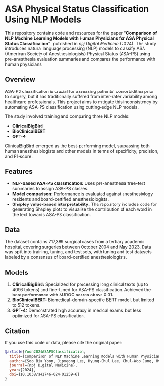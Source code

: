 # ASA Physical Status Classification Using NLP Models

This repository contains code and resources for the paper **"Comparison of NLP Machine Learning Models with Human Physicians for ASA Physical Status Classification"**, published in *npj Digital Medicine* (2024). The study introduces natural language processing (NLP) models to classify ASA (American Society of Anesthesiologists) Physical Status (ASA-PS) using pre-anesthesia evaluation summaries and compares the performance with human physicians.

## Overview

ASA-PS classification is crucial for assessing patients' comorbidities prior to surgery, but it has traditionally suffered from inter-rater variability among healthcare professionals. This project aims to mitigate this inconsistency by automating ASA-PS classification using cutting-edge NLP models.

The study involved training and comparing three NLP models:
- **ClinicalBigBird**
- **BioClinicalBERT**
- **GPT-4**

ClinicalBigBird emerged as the best-performing model, surpassing both human anesthesiologists and other models in terms of specificity, precision, and F1-score.

## Features

- **NLP-based ASA-PS classification:** Uses pre-anesthesia free-text summaries to assign ASA-PS classes.
- **Model comparison:** Performance is evaluated against anesthesiology residents and board-certified anesthesiologists.
- **Shapley value-based interpretability:** The repository includes code for generating Shapley plots to visualize the contribution of each word in the text towards ASA-PS classification.

## Data

The dataset contains 717,389 surgical cases from a tertiary academic hospital, covering surgeries between October 2004 and May 2023. Data was split into training, tuning, and test sets, with tuning and test datasets labeled by a consensus of board-certified anesthesiologists.

## Models

1. **ClinicalBigBird:** Specialized for processing long clinical texts (up to 4096 tokens) and fine-tuned for ASA-PS classification. Achieved the best performance with AUROC scores above 0.91.
2. **BioClinicalBERT:** Biomedical-domain-specific BERT model, but limited to 512 tokens.
3. **GPT-4:** Demonstrated high accuracy in medical exams, but less optimized for ASA-PS classification.

## Citation

If you use this code or data, please cite the original paper:

```bibtex
@article{Yoon2024ASAPSClassification,
  title={Comparison of NLP Machine Learning Models with Human Physicians for ASA Physical Status Classification},
  author={Soo Bin Yoon, Jipyeong Lee, Hyung-Chul Lee, Chul-Woo Jung, Hyeonhoon Lee},
  journal={npj Digital Medicine},
  year={2024},
  doi={10.1038/s41746-024-01259-6}
}

